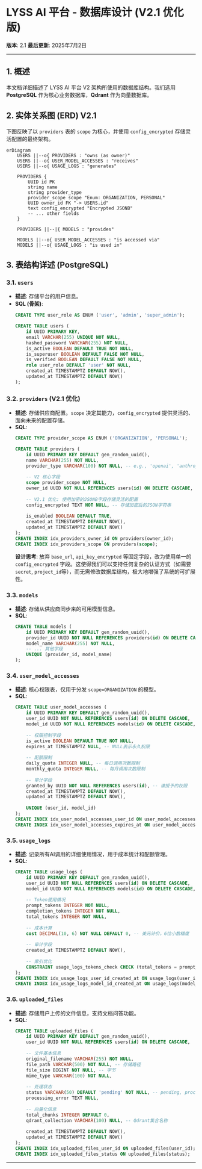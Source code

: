 # LYSS AI 平台 - 数据库设计 (V2.1 优化版)

**版本**: 2.1
**最后更新**: 2025年7月2日

---

## 1. 概述

本文档详细描述了 LYSS AI 平台 V2 架构所使用的数据库结构。我们选用 **PostgreSQL** 作为核心业务数据库，**Qdrant** 作为向量数据库。

## 2. 实体关系图 (ERD) V2.1

下图反映了以 `providers` 表的 `scope` 为核心，并使用 `config_encrypted` 存储灵活配置的最终架构。

```mermaid
erDiagram
    USERS ||--o{ PROVIDERS : "owns (as owner)"
    USERS ||--o{ USER_MODEL_ACCESSES : "receives"
    USERS ||--o{ USAGE_LOGS : "generates"
    
    PROVIDERS {
        UUID id PK
        string name
        string provider_type
        provider_scope scope "Enum: ORGANIZATION, PERSONAL"
        UUID owner_id FK "-> USERS.id"
        text config_encrypted "Encrypted JSONB"
        -- ... other fields
    }
    
    PROVIDERS ||--|{ MODELS : "provides"
    
    MODELS ||--o{ USER_MODEL_ACCESSES : "is accessed via"
    MODELS ||--o{ USAGE_LOGS : "is used in"
```

## 3. 表结构详述 (PostgreSQL)

### 3.1. `users`

*   **描述**: 存储平台的用户信息。
*   **SQL (骨架)**:
    ```sql
    CREATE TYPE user_role AS ENUM ('user', 'admin', 'super_admin');

    CREATE TABLE users (
        id UUID PRIMARY KEY,
        email VARCHAR(255) UNIQUE NOT NULL,
        hashed_password VARCHAR(255) NOT NULL,
        is_active BOOLEAN DEFAULT TRUE NOT NULL,
        is_superuser BOOLEAN DEFAULT FALSE NOT NULL,
        is_verified BOOLEAN DEFAULT FALSE NOT NULL,
        role user_role DEFAULT 'user' NOT NULL,
        created_at TIMESTAMPTZ DEFAULT NOW(),
        updated_at TIMESTAMPTZ DEFAULT NOW()
    );
    ```

### 3.2. `providers` (V2.1 优化)

*   **描述**: 存储供应商配置。`scope` 决定其能力，`config_encrypted` 提供灵活的、面向未来的配置存储。
*   **SQL**:
    ```sql
    CREATE TYPE provider_scope AS ENUM ('ORGANIZATION', 'PERSONAL');

    CREATE TABLE providers (
        id UUID PRIMARY KEY DEFAULT gen_random_uuid(),
        name VARCHAR(255) NOT NULL,
        provider_type VARCHAR(100) NOT NULL, -- e.g., 'openai', 'anthropic'
        
        -- V2 核心字段
        scope provider_scope NOT NULL,
        owner_id UUID NOT NULL REFERENCES users(id) ON DELETE CASCADE,
        
        -- V2.1 优化: 使用加密的JSONB字段存储灵活的配置
        config_encrypted TEXT NOT NULL, -- 存储加密后的JSON字符串
        
        is_enabled BOOLEAN DEFAULT TRUE,
        created_at TIMESTAMPTZ DEFAULT NOW(),
        updated_at TIMESTAMPTZ DEFAULT NOW()
    );
    CREATE INDEX idx_providers_owner_id ON providers(owner_id);
    CREATE INDEX idx_providers_scope ON providers(scope);
    ```
    **设计思考**: 放弃 `base_url`, `api_key_encrypted` 等固定字段，改为使用单一的 `config_encrypted` 字段。这使得我们可以支持任何复杂的认证方式（如需要`secret`, `project_id`等），而无需修改数据库结构，极大地增强了系统的可扩展性。

### 3.3. `models`

*   **描述**: 存储从供应商同步来的可用模型信息。
*   **SQL**:
    ```sql
    CREATE TABLE models (
        id UUID PRIMARY KEY DEFAULT gen_random_uuid(),
        provider_id UUID NOT NULL REFERENCES providers(id) ON DELETE CASCADE,
        model_name VARCHAR(255) NOT NULL,
        -- ... 其他字段
        UNIQUE (provider_id, model_name)
    );
    ```

### 3.4. `user_model_accesses`

*   **描述**: 核心权限表，仅用于分发 `scope=ORGANIZATION` 的模型。
*   **SQL**:
    ```sql
    CREATE TABLE user_model_accesses (
        id UUID PRIMARY KEY DEFAULT gen_random_uuid(),
        user_id UUID NOT NULL REFERENCES users(id) ON DELETE CASCADE,
        model_id UUID NOT NULL REFERENCES models(id) ON DELETE CASCADE,
        
        -- 权限控制字段
        is_active BOOLEAN DEFAULT TRUE NOT NULL,
        expires_at TIMESTAMPTZ NULL, -- NULL表示永久权限
        
        -- 配额限制
        daily_quota INTEGER NULL, -- 每日调用次数限制
        monthly_quota INTEGER NULL, -- 每月调用次数限制
        
        -- 审计字段
        granted_by UUID NOT NULL REFERENCES users(id), -- 谁授予的权限
        created_at TIMESTAMPTZ DEFAULT NOW(),
        updated_at TIMESTAMPTZ DEFAULT NOW(),
        
        UNIQUE (user_id, model_id)
    );
    CREATE INDEX idx_user_model_accesses_user_id ON user_model_accesses(user_id);
    CREATE INDEX idx_user_model_accesses_expires_at ON user_model_accesses(expires_at);
    ```

### 3.5. `usage_logs`

*   **描述**: 记录所有AI调用的详细使用情况，用于成本统计和配额管理。
*   **SQL**:
    ```sql
    CREATE TABLE usage_logs (
        id UUID PRIMARY KEY DEFAULT gen_random_uuid(),
        user_id UUID NOT NULL REFERENCES users(id) ON DELETE CASCADE,
        model_id UUID NOT NULL REFERENCES models(id) ON DELETE CASCADE,
        
        -- Token使用情况
        prompt_tokens INTEGER NOT NULL,
        completion_tokens INTEGER NOT NULL,
        total_tokens INTEGER NOT NULL,
        
        -- 成本计算
        cost DECIMAL(10, 6) NOT NULL DEFAULT 0, -- 美元计价，6位小数精度
        
        -- 审计字段
        created_at TIMESTAMPTZ DEFAULT NOW(),
        
        -- 索引优化
        CONSTRAINT usage_logs_tokens_check CHECK (total_tokens = prompt_tokens + completion_tokens)
    );
    CREATE INDEX idx_usage_logs_user_id_created_at ON usage_logs(user_id, created_at);
    CREATE INDEX idx_usage_logs_model_id_created_at ON usage_logs(model_id, created_at);
    ```

### 3.6. `uploaded_files`

*   **描述**: 存储用户上传的文件信息，支持文档问答功能。
*   **SQL**:
    ```sql
    CREATE TABLE uploaded_files (
        id UUID PRIMARY KEY DEFAULT gen_random_uuid(),
        user_id UUID NOT NULL REFERENCES users(id) ON DELETE CASCADE,
        
        -- 文件基本信息
        original_filename VARCHAR(255) NOT NULL,
        file_path VARCHAR(500) NOT NULL, -- 存储路径
        file_size BIGINT NOT NULL, -- 字节
        mime_type VARCHAR(100) NOT NULL,
        
        -- 处理状态
        status VARCHAR(50) DEFAULT 'pending' NOT NULL, -- pending, processing, completed, failed
        processing_error TEXT NULL,
        
        -- 向量化信息
        total_chunks INTEGER DEFAULT 0,
        qdrant_collection VARCHAR(100) NULL, -- Qdrant集合名称
        
        created_at TIMESTAMPTZ DEFAULT NOW(),
        updated_at TIMESTAMPTZ DEFAULT NOW()
    );
    CREATE INDEX idx_uploaded_files_user_id ON uploaded_files(user_id);
    CREATE INDEX idx_uploaded_files_status ON uploaded_files(status);
    ```

---
